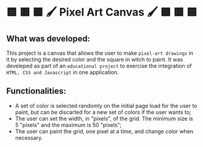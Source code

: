# :blue_square: :red_square: :green_square: :paintbrush: Pixel Art Canvas :paintbrush: :green_square: :red_square: :blue_square:

## What was developed:

This project is a canvas that allows the user to make `pixel-art drawings` in it by selecting the desired color and the square in witch to paint.
It was develeped as part of an `educational project` to exercise the integration of `HTML, CSS and Javascript` in one application.

## Functionalities:

- A set of color is selected randomly on the initial page load for the user to paint, but can be discarted for a new set of colors if the user wants to;
- The user can set the width, in "pixels", of the grid. The minimum size is 5 "pixels" and the maximum is 50 "pixels";
- The user can paint the grid, one pixel at a time, and change color when necessary.
